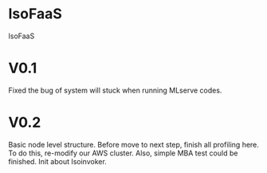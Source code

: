 # IsoFaaS
IsoFaaS

# V0.1
Fixed the bug of system will stuck when running MLserve codes.

# V0.2
Basic node level structure. Before move to next step, finish all profiling here. To do this, re-modify our AWS cluster. Also, simple MBA test could be finished. Init about Isoinvoker. 
